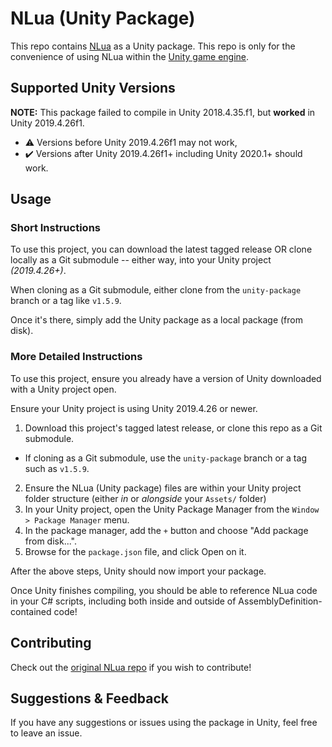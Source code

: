 # NLua (Unity Package)

This repo contains [NLua](https://github.com/NLua/NLua) as a Unity package.
This repo is only for the convenience of using NLua within the [Unity game engine](https://unity.com/).

## Supported Unity Versions

**NOTE:** This package failed to compile in Unity 2018.4.35.f1, but **worked** in Unity 2019.4.26f1.

- :warning: Versions before Unity 2019.4.26f1 may not work,
- :heavy_check_mark: Versions after Unity 2019.4.26f1+ including Unity 2020.1+ should work.

## Usage

### Short Instructions

To use this project, you can download the latest tagged release OR clone locally as a Git submodule -- either way, into your Unity project _(2019.4.26+)_.

When cloning as a Git submodule, either clone from the `unity-package` branch or a tag like `v1.5.9`.

Once it's there, simply add the Unity package as a local package (from disk).

### More Detailed Instructions

To use this project, ensure you already have a version of Unity downloaded with a Unity project open.

Ensure your Unity project is using Unity 2019.4.26 or newer.

1. Download this project's tagged latest release, or clone this repo as a Git submodule.
  - If cloning as a Git submodule, use the `unity-package` branch or a tag such as `v1.5.9`.
2. Ensure the NLua (Unity package) files are within your Unity project folder structure (either _in_ or _alongside_ your `Assets/` folder)
3. In your Unity project, open the Unity Package Manager from the `Window > Package Manager` menu.
4. In the package manager, add the `+` button and choose "Add package from disk...".
5. Browse for the `package.json` file, and click Open on it.

After the above steps, Unity should now import your package.

Once Unity finishes compiling, you should be able to reference NLua code in your C# scripts, including both inside and outside of AssemblyDefinition-contained code!

## Contributing
Check out the [original NLua repo](https://github.com/NLua/NLua) if you wish to contribute!

## Suggestions & Feedback
If you have any suggestions or issues using the package in Unity, feel free to leave an issue.
